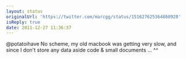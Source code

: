 ```yaml
---
layout: status
originalUrl: 'https://twitter.com/marcgg/status/151627625364860928'
isReply: true
date: 2011-12-27 11:36:57
---
```


@potatoihave No scheme, my old macbook was getting very slow, and since I don't store any data aside code & small documents ... ^^

